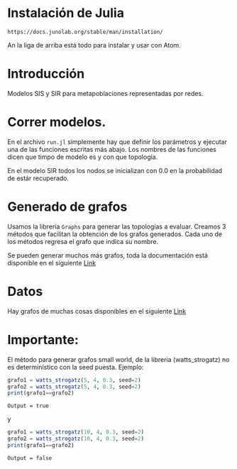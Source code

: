 # Instalación de Julia

`https://docs.junolab.org/stable/man/installation/`

An la liga de arriba está todo para instalar y usar con Atom.

# Introducción

Modelos SIS y SIR para metapoblaciones representadas por redes.

# Correr modelos.
En el archivo `run.jl` simplemente hay que definir los parámetros y ejecutar una de las funciones
escritas más abajo. Los nombres de las funciones dicen que timpo de modelo es
y con que topología.

En el modelo SIR todos los nodos se inicializan con 0.0 en la probabilidad de
estár recuperado.

# Generado de grafos
Usamos la librería `Graphs` para generar las topologías a evaluar. Creamos
3 métodos que facilitan la obtención de los grafos generados. Cada
uno de los métodos regresa el grafo que indica su nombre.

Se pueden generar muchos más grafos, toda la documentación está disponible en
el siguiente [Link](https://juliagraphs.org/Graphs.jl/stable/generators/#All-Generators)

# Datos

Hay grafos de muchas cosas disponibles en el siguiente [Link](https://snap.stanford.edu/data/index.html)


# Importante:

El método para generar grafos small world, de la libreria (watts_strogatz) no es
determinístico con la seed puesta. Ejemplo:
 ```julia
 grafo1 = watts_strogatz(5, 4, 0.3, seed=2)
 grafo2 = watts_strogatz(5, 4, 0.3, seed=2)
 print(grafo1==grafo2)
 ```
 ```
 Output = true
 ```
 y
 ```julia
 grafo1 = watts_strogatz(10, 4, 0.3, seed=2)
 grafo2 = watts_strogatz(10, 4, 0.3, seed=2)
 print(grafo1==grafo2)
 ```
 ```
 Output = false
 ```
